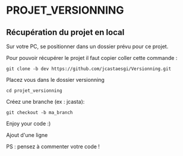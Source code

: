 
# PROJET_VERSIONNING


## Récupération du projet en local

Sur votre PC, se positionner dans un dossier prévu pour ce projet.

Pour pouvoir récupérer le projet il faut copier coller cette commande :
```
git clone -b dev https://github.com/jcastaesgi/Versionning.git
```
Placez vous dans le dossier versionning
```
cd projet_versionning
```
Créez une branche (ex : jcasta):
```
git checkout -b ma_branch
```

Enjoy your code :)

Ajout d'une ligne

PS : pensez à commenter votre code !
